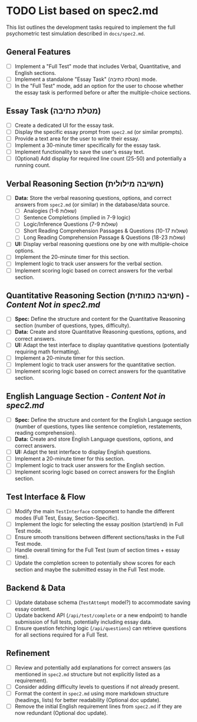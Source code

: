 # TODO List based on spec2.md

This list outlines the development tasks required to implement the full psychometric test simulation described in `docs/spec2.md`.

## General Features

- [ ] Implement a "Full Test" mode that includes Verbal, Quantitative, and English sections.
- [ ] Implement a standalone "Essay Task" (מטלת כתיבה) mode.
- [ ] In the "Full Test" mode, add an option for the user to choose whether the essay task is performed before or after the multiple-choice sections.

## Essay Task (מטלת כתיבה)

- [ ] Create a dedicated UI for the essay task.
- [ ] Display the specific essay prompt from `spec2.md` (or similar prompts).
- [ ] Provide a text area for the user to write their essay.
- [ ] Implement a 30-minute timer specifically for the essay task.
- [ ] Implement functionality to save the user's essay text.
- [ ] (Optional) Add display for required line count (25-50) and potentially a running count.

## Verbal Reasoning Section (חשיבה מילולית)

- [ ] **Data:** Store the verbal reasoning questions, options, and correct answers from `spec2.md` (or similar) in the database/data source.
    - [ ] Analogies (שאלות 1-6)
    - [ ] Sentence Completions (implied in 7-9 logic)
    - [ ] Logic/Inference Questions (שאלות 7-9)
    - [ ] Short Reading Comprehension Passages & Questions (שאלות 10-17)
    - [ ] Long Reading Comprehension Passage & Questions (שאלות 18-23)
- [ ] **UI:** Display verbal reasoning questions one by one with multiple-choice options.
- [ ] Implement the 20-minute timer for this section.
- [ ] Implement logic to track user answers for the verbal section.
- [ ] Implement scoring logic based on correct answers for the verbal section.

## Quantitative Reasoning Section (חשיבה כמותית) - *Content Not in spec2.md*

- [ ] **Spec:** Define the structure and content for the Quantitative Reasoning section (number of questions, types, difficulty).
- [ ] **Data:** Create and store Quantitative Reasoning questions, options, and correct answers.
- [ ] **UI:** Adapt the test interface to display quantitative questions (potentially requiring math formatting).
- [ ] Implement a 20-minute timer for this section.
- [ ] Implement logic to track user answers for the quantitative section.
- [ ] Implement scoring logic based on correct answers for the quantitative section.

## English Language Section - *Content Not in spec2.md*

- [ ] **Spec:** Define the structure and content for the English Language section (number of questions, types like sentence completion, restatements, reading comprehension).
- [ ] **Data:** Create and store English Language questions, options, and correct answers.
- [ ] **UI:** Adapt the test interface to display English questions.
- [ ] Implement a 20-minute timer for this section.
- [ ] Implement logic to track user answers for the English section.
- [ ] Implement scoring logic based on correct answers for the English section.

## Test Interface & Flow

- [ ] Modify the main `TestInterface` component to handle the different modes (Full Test, Essay, Section-Specific).
- [ ] Implement the logic for selecting the essay position (start/end) in Full Test mode.
- [ ] Ensure smooth transitions between different sections/tasks in the Full Test mode.
- [ ] Handle overall timing for the Full Test (sum of section times + essay time).
- [ ] Update the completion screen to potentially show scores for each section and maybe the submitted essay in the Full Test mode.

## Backend & Data

- [ ] Update database schema (`TestAttempt` model?) to accommodate saving essay content.
- [ ] Update backend API (`/api/test/complete` or a new endpoint) to handle submission of full tests, potentially including essay data.
- [ ] Ensure question fetching logic (`/api/questions`) can retrieve questions for all sections required for a Full Test.

## Refinement

- [ ] Review and potentially add explanations for correct answers (as mentioned in `spec2.md` structure but not explicitly listed as a requirement).
- [ ] Consider adding difficulty levels to questions if not already present.
- [ ] Format the content in `spec2.md` using more markdown structure (headings, lists) for better readability (Optional doc update).
- [ ] Remove the initial English requirement lines from `spec2.md` if they are now redundant (Optional doc update).
